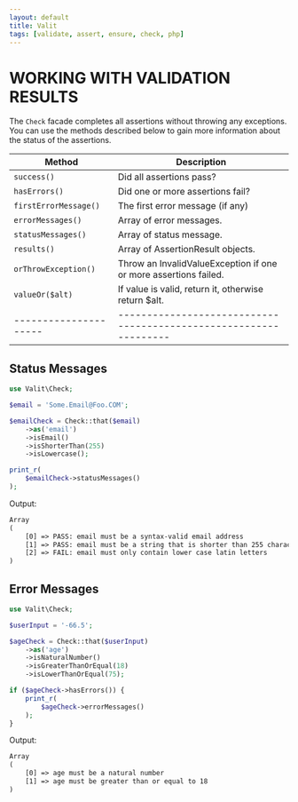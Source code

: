 ```yaml
---
layout: default
title: Valit
tags: [validate, assert, ensure, check, php]
---
```


WORKING WITH VALIDATION RESULTS
===============================

The `Check` facade completes all assertions without throwing any exceptions.
You can use the methods described below to gain more information about the
status of the assertions.

<div class="table-wrapper" markdown="block">

| Method                | Description                                                       |
| --------------------- | ----------------------------------------------------------------- |
| `success()`           | Did all assertions pass?                                          |
| `hasErrors()`         | Did one or more assertions fail?                                  |
| `firstErrorMessage()` | The first error message (if any)                                  |
| `errorMessages()`     | Array of error messages.                                          |
| `statusMessages()`    | Array of status message.                                          |
| `results()`           | Array of AssertionResult objects.                                 |
| `orThrowException()`  | Throw an InvalidValueException if one or more assertions failed.  |
| `valueOr($alt)`       | If value is valid, return it, otherwise return $alt.              |
| --------------------- | ----------------------------------------------------------------- |

</div>

Status Messages
---------------

```php
use Valit\Check;

$email = 'Some.Email@Foo.COM';

$emailCheck = Check::that($email)
    ->as('email')
    ->isEmail()
    ->isShorterThan(255)
    ->isLowercase();

print_r(
    $emailCheck->statusMessages()
);
```

Output:

```txt
Array
(
    [0] => PASS: email must be a syntax-valid email address
    [1] => PASS: email must be a string that is shorter than 255 characters
    [2] => FAIL: email must only contain lower case latin letters
)
```


Error Messages
--------------

```php
use Valit\Check;

$userInput = '-66.5';

$ageCheck = Check::that($userInput)
    ->as('age')
    ->isNaturalNumber()
    ->isGreaterThanOrEqual(18)
    ->isLowerThanOrEqual(75);

if ($ageCheck->hasErrors()) {
    print_r(
        $ageCheck->errorMessages()
    );
}
```

Output:

```txt
Array
(
    [0] => age must be a natural number
    [1] => age must be greater than or equal to 18
)
```
